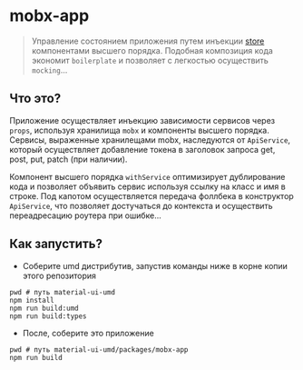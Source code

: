 
# mobx-app

> Управление состоянием приложения путем инъекции [store](https://mobx.js.org/defining-data-stores.html) компонентами высшего порядка. Подобная композиция кода экономит `boilerplate` и позволяет с легкостью осуществить `mocking`...

## Что это?

Приложение осуществляет инъекцию зависимости сервисов через `props`, используя хранилища `mobx` и компоненты высшего порядка. Сервисы, выраженные хранилещами mobx, наследуются от `ApiService`, который осуществляет добавление токена в заголовок запроса get, post, put, patch (при наличии).

Компонент высшего порядка `withService` оптимизирует дублирование кода и позволяет объявить сервис используя ссылку на класс и имя в строке. Под капотом осуществляется передача фоллбека в конструктор `ApiService`, что позволяет достучаться до контекста и осуществить переадресацию роутера при ошибке...

## Как запустить?

 - Соберите umd дистрибутив, запустив команды ниже в корне копии этого репозитория

```
pwd # путь material-ui-umd
npm install
npm run build:umd
npm run build:types
```

 - После, соберите это приложение

```
pwd # путь material-ui-umd/packages/mobx-app
npm run build
```
